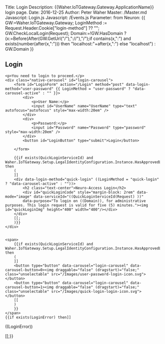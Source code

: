 ﻿Title: Login
Description: {{Waher.IoTGateway.Gateway.ApplicationName}} login page.
Date: 2016-12-25
Author: Peter Waher
Master: /Master.md
Javascript: Login.js
Javascript: /Events.js
Parameter: from
Neuron: {{
GW:=Waher.IoTGateway.Gateway;
LoginMethod := Request.Header.Cookie["login-method"] ?? "";
GW.CheckLocalLogin(Request);
Domain:=!GW.HasDomain ? (x:=Before(After(GW.GetUrl("/"),"://"),"/");if contains(x,":") and exists(number(after(x,":"))) then "localhost:"+after(x,":") else "localhost") : GW.Domain
}}

<section id="LoginContainer" class="flex-centering">
	<h1>Login</h1>

	<p>You need to login to proceed.</p>
	<div class="native-carousel" id="login-carousel">
		<form id="LoginForm" action="/Login" method="post" data-login-method="user-password" {{ LoginMethod = "user-password" ? "data-carousel-active" : "" }}>
			<div>
				<p>User Name:</p>
				<input id="UserName" name="UserName" type="text" autofocus="autofocus" style="max-width:20em" />
			</div>
			<div>
				<p>Password:</p>
				<input id="Password" name="Password" type="password" style="max-width:20em" />
			</div>
			<button id="LoginButton" type="submit">Login</button>

		</form>

		{{if exists(QuickLoginServiceId) and Waher.IoTGateway.Setup.LegalIdentityConfiguration.Instance.HasApprovedLegalIdentities then
		(
		]]
		<div data-login-method="quick-login" ((LoginMethod = "quick-login" ? "data-carousel-active" : ""))>
			<h2 class="text-center">Neuro-Access Login</h2>
			<div id="quickLoginCode" style="margin-block: 2rem" data-mode="image" data-serviceId="((QuickLoginServiceId(Request) ))" 
			data-purpose="To login on ((Domain)), for administrative purposes. This login request is valid for five (5) minutes."><img id="quickLoginImg" height="400" width="400"/></div>
		</div>
		[[;
		)}}
	</div>


	<span>
		{{if exists(QuickLoginServiceId) and Waher.IoTGateway.Setup.LegalIdentityConfiguration.Instance.HasApprovedLegalIdentities then
		(
		]]
		<button type="button" data-carousel="login-carousel" data-carousel-button=0><img draggable="false" (dragstart)="false;" class="unselectable" src="/Images/user-password-login-icon.svg"></button>
		<button type="button" data-carousel="login-carousel" data-carousel-button=1><img draggable="false" (dragstart)="false;" class="unselectable" src="/Images/quick-login-login-icon.svg"></button>
		[[
		)
		}}
	</span>
	{{if exists(LoginError) then]]
<div class='error'>
	<p>((LoginError))</p>
</div>
[[;}}

</section>